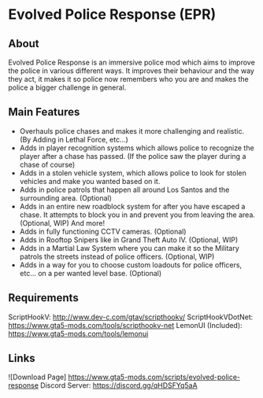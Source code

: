 # Evolved Police Response (EPR)
## About
Evolved Police Response is an immersive police mod which aims to improve the police in various different ways. It improves their behaviour and the way they act, it makes it so police now remembers who you are and makes the police a bigger challenge in general.
## Main Features
- Overhauls police chases and makes it more challenging and realistic. (By Adding in Lethal Force, etc...)
- Adds in player recognition systems which allows police to recognize the player after a chase has passed. (If the police saw the player during a chase of course)
- Adds in a stolen vehicle system, which allows police to look for stolen vehicles and make you wanted based on it.
- Adds in police patrols that happen all around Los Santos and the surrounding area. (Optional)
- Adds in an entire new roadblock system for after you have escaped a chase. It attempts to block you in and prevent you from leaving the area. (Optional, WIP)
And more!
- Adds in fully functioning CCTV cameras. (Optional)
- Adds in Rooftop Snipers like in Grand Theft Auto IV. (Optional, WIP)
- Adds in a Martial Law System where you can make it so the Military patrols the streets instead of police officers. (Optional, WIP)
- Adds in a way for you to choose custom loadouts for police officers, etc... on a per wanted level base. (Optional)
## Requirements
ScriptHookV: http://www.dev-c.com/gtav/scripthookv/
ScriptHookVDotNet: https://www.gta5-mods.com/tools/scripthookv-net
LemonUI (Included): https://www.gta5-mods.com/tools/lemonui
## Links
![Download Page] https://www.gta5-mods.com/scripts/evolved-police-response
Discord Server: https://discord.gg/qHDSFYq5aA
